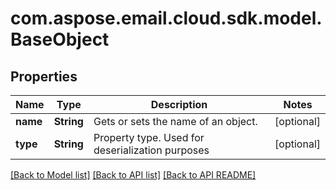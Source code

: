 
# com.aspose.email.cloud.sdk.model.BaseObject

## Properties
Name | Type | Description | Notes
------------ | ------------- | ------------- | -------------
**name** | **String** | Gets or sets the name of an object. |  [optional]
**type** | **String** | Property type. Used for deserialization purposes |  [optional]


[[Back to Model list]](README.md#documentation-for-models) [[Back to API list]](README.md#documentation-for-api-endpoints) [[Back to API README]](README.md)

